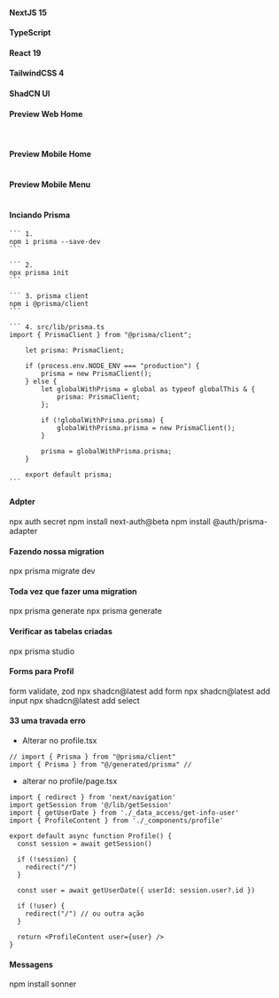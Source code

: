 #### NextJS 15
#### TypeScript
#### React 19
#### TailwindCSS 4
#### ShadCN UI

#### Preview Web Home
<img src="./preview/web-home.png" alt="">

<img src="./preview/web-home-2.png" alt="">

#### Preview Mobile Home
<img src="./preview/mobile-home.png" alt="">

#### Preview Mobile Menu
<img src="./preview/mobile-menu.png" alt="">

#### Inciando Prisma
    ``` 1.
    npm i prisma --save-dev
    ```

    ``` 2.
    npx prisma init
    ```

    ``` 3. prisma client
    npm i @prisma/client
    ```

    ``` 4. src/lib/prisma.ts
    import { PrismaClient } from "@prisma/client";

        let prisma: PrismaClient;

        if (process.env.NODE_ENV === "production") {
            prisma = new PrismaClient();
        } else {
            let globalWithPrisma = global as typeof globalThis & {
                prisma: PrismaClient;
            };

            if (!globalWithPrisma.prisma) {
                globalWithPrisma.prisma = new PrismaClient();
            }

            prisma = globalWithPrisma.prisma;
        }

        export default prisma;
    ```

#### Adpter
npx auth secret
npm install next-auth@beta
npm install @auth/prisma-adapter

#### Fazendo nossa migration
npx prisma migrate dev

#### Toda vez que fazer uma migration
npx prisma generate
npx prisma generate

#### Verificar as tabelas criadas
npx prisma studio

#### Forms para Profil
form validate, zod
npx shadcn@latest add form
npx shadcn@latest add input
npx shadcn@latest add select

#### 33 uma travada erro

* Alterar no profile.tsx
```
// import { Prisma } from "@prisma/client"
import { Prisma } from "@/generated/prisma" // 
```

* alterar no profile/page.tsx
```
import { redirect } from 'next/navigation'
import getSession from '@/lib/getSession'
import { getUserDate } from './_data_access/get-info-user'
import { ProfileContent } from './_components/profile'

export default async function Profile() {
  const session = await getSession()

  if (!session) {
    redirect("/")
  }

  const user = await getUserDate({ userId: session.user?.id })

  if (!user) {
    redirect("/") // ou outra ação
  }

  return <ProfileContent user={user} />
}
```

#### Messagens
npm install sonner